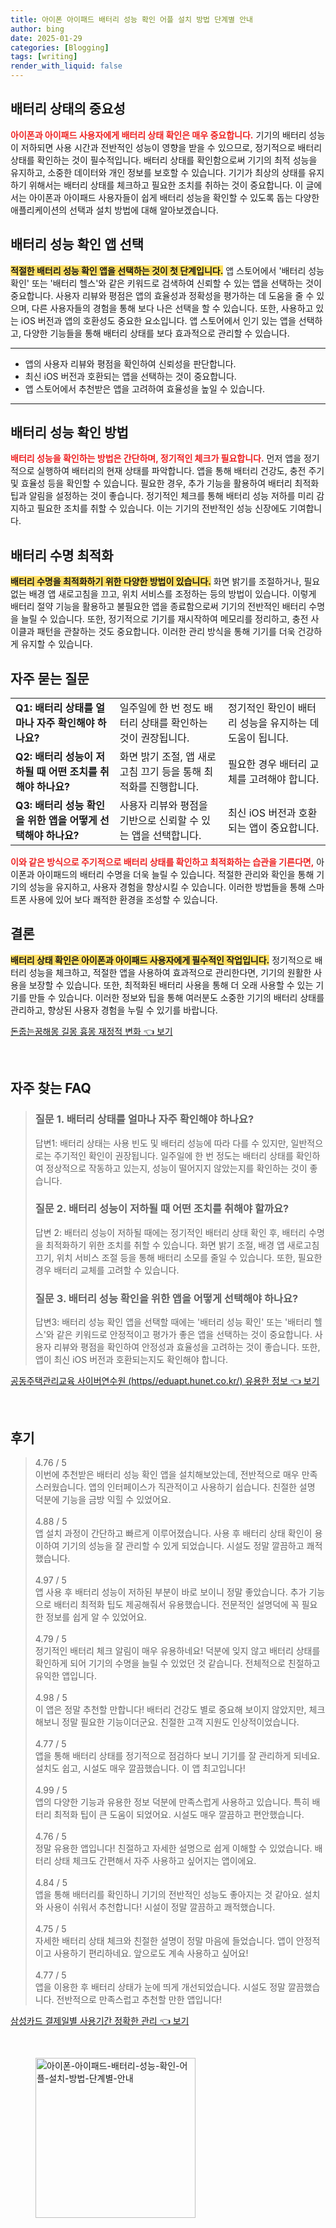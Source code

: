 ```yaml
---
title: 아이폰 아이패드 배터리 성능 확인 어플 설치 방법 단계별 안내
author: bing
date: 2025-01-29
categories: [Blogging]
tags: [writing]
render_with_liquid: false
---
```



<h2 id='배터리 상태의 중요성'>배터리 상태의 중요성</h2>

<p><b><span style="color: #ee2323;">아이폰과 아이패드 사용자에게 배터리 상태 확인은 매우 중요합니다.</span></b> 기기의 배터리 성능이 저하되면 사용 시간과 전반적인 성능이 영향을 받을 수 있으므로, 정기적으로 배터리 상태를 확인하는 것이 필수적입니다. 배터리 상태를 확인함으로써 기기의 최적 성능을 유지하고, 소중한 데이터와 개인 정보를 보호할 수 있습니다. 기기가 최상의 상태를 유지하기 위해서는 배터리 상태를 체크하고 필요한 조치를 취하는 것이 중요합니다. 이 글에서는 아이폰과 아이패드 사용자들이 쉽게 배터리 성능을 확인할 수 있도록 돕는 다양한 애플리케이션의 선택과 설치 방법에 대해 알아보겠습니다.</p>

<h2 id='배터리 성능 확인 앱 선택'>배터리 성능 확인 앱 선택</h2>

<p><b><span style="background-color: #ffe066;">적절한 배터리 성능 확인 앱을 선택하는 것이 첫 단계입니다.</span></b> 앱 스토어에서 '배터리 성능 확인' 또는 '배터리 헬스'와 같은 키워드로 검색하여 신뢰할 수 있는 앱을 선택하는 것이 중요합니다. 사용자 리뷰와 평점은 앱의 효율성과 정확성을 평가하는 데 도움을 줄 수 있으며, 다른 사용자들의 경험을 통해 보다 나은 선택을 할 수 있습니다. 또한, 사용하고 있는 iOS 버전과 앱의 호환성도 중요한 요소입니다. 앱 스토어에서 인기 있는 앱을 선택하고, 다양한 기능들을 통해 배터리 상태를 보다 효과적으로 관리할 수 있습니다.</p>

<hr />

<ul>
    <li>앱의 사용자 리뷰와 평점을 확인하여 신뢰성을 판단합니다.</li>
    <li>최신 iOS 버전과 호환되는 앱을 선택하는 것이 중요합니다.</li>
    <li>앱 스토어에서 추천받은 앱을 고려하여 효율성을 높일 수 있습니다.</li>
</ul>

<hr />

<h2 id='배터리 성능 확인 방법'>배터리 성능 확인 방법</h2>

<p><b><span style="color: #ee2323;">배터리 성능을 확인하는 방법은 간단하며, 정기적인 체크가 필요합니다.</span></b> 먼저 앱을 정기적으로 실행하여 배터리의 현재 상태를 파악합니다. 앱을 통해 배터리 건강도, 충전 주기 및 효율성 등을 확인할 수 있습니다. 필요한 경우, 추가 기능을 활용하여 배터리 최적화 팁과 알림을 설정하는 것이 좋습니다. 정기적인 체크를 통해 배터리 성능 저하를 미리 감지하고 필요한 조치를 취할 수 있습니다. 이는 기기의 전반적인 성능 신장에도 기여합니다.</p>

<h2 id='배터리 수명 최적화'>배터리 수명 최적화</h2>

<p><b><span style="background-color: #ffe066;">배터리 수명을 최적화하기 위한 다양한 방법이 있습니다.</span></b> 화면 밝기를 조절하거나, 필요 없는 배경 앱 새로고침을 끄고, 위치 서비스를 조정하는 등의 방법이 있습니다. 이렇게 배터리 절약 기능을 활용하고 불필요한 앱을 종료함으로써 기기의 전반적인 배터리 수명을 늘릴 수 있습니다. 또한, 정기적으로 기기를 재시작하여 메모리를 정리하고, 충전 사이클과 패턴을 관찰하는 것도 중요합니다. 이러한 관리 방식을 통해 기기를 더욱 건강하게 유지할 수 있습니다.</p>

<h2 id='자주 묻는 질문'>자주 묻는 질문</h2>

<table>
    <tr>
        <td><b>Q1: 배터리 상태를 얼마나 자주 확인해야 하나요?</b></td>
        <td>일주일에 한 번 정도 배터리 상태를 확인하는 것이 권장됩니다.</td>
        <td>정기적인 확인이 배터리 성능을 유지하는 데 도움이 됩니다.</td>
    </tr>
    <tr>
        <td><b>Q2: 배터리 성능이 저하될 때 어떤 조치를 취해야 하나요?</b></td>
        <td>화면 밝기 조절, 앱 새로고침 끄기 등을 통해 최적화를 진행합니다.</td>
        <td>필요한 경우 배터리 교체를 고려해야 합니다.</td>
    </tr>
    <tr>
        <td><b>Q3: 배터리 성능 확인을 위한 앱을 어떻게 선택해야 하나요?</b></td>
        <td>사용자 리뷰와 평점을 기반으로 신뢰할 수 있는 앱을 선택합니다.</td>
        <td>최신 iOS 버전과 호환되는 앱이 중요합니다.</td>
    </tr>
</table>

<p><b><span style="color: #ee2323;">이와 같은 방식으로 주기적으로 배터리 상태를 확인하고 최적화하는 습관을 기른다면,</span></b> 아이폰과 아이패드의 배터리 수명을 더욱 늘릴 수 있습니다. 적절한 관리와 확인을 통해 기기의 성능을 유지하고, 사용자 경험을 향상시킬 수 있습니다. 이러한 방법들을 통해 스마트폰 사용에 있어 보다 쾌적한 환경을 조성할 수 있습니다.</p>

<h2 id='결론'>결론</h2>

<p><b><span style="background-color: #ffe066;">배터리 상태 확인은 아이폰과 아이패드 사용자에게 필수적인 작업입니다.</span></b> 정기적으로 배터리 성능을 체크하고, 적절한 앱을 사용하여 효과적으로 관리한다면, 기기의 원활한 사용을 보장할 수 있습니다. 또한, 최적화된 배터리 사용을 통해 더 오래 사용할 수 있는 기기를 만들 수 있습니다. 이러한 정보와 팁을 통해 여러분도 소중한 기기의 배터리 상태를 관리하고, 향상된 사용자 경험을 누릴 수 있기를 바랍니다.</p>


<p><a class="click-button" title="돈줍는꿈해몽 길몽 흉몽 재정적 변화" href="https://24nara.github.io/posts/%EB%8F%88%EC%A4%8D%EB%8A%94%EA%BF%88%ED%95%B4%EB%AA%BD-%EA%B8%B8%EB%AA%BD-%ED%9D%89%EB%AA%BD-%EC%9E%AC%EC%A0%95%EC%A0%81-%EB%B3%80%ED%99%94/" rel="dofollow">돈줍는꿈해몽 길몽 흉몽 재정적 변화 👈 보기</a></p><br>
<h2 id='자주_찾는_FAQ'>자주 찾는 FAQ</h2>
<div itemscope="" itemtype="https://schema.org/FAQPage"> 
<blockquote> 
<div itemscope="" itemprop="mainEntity" itemtype="https://schema.org/Question"> 
<h3 itemprop="name">질문 1. 배터리 상태를 얼마나 자주 확인해야 하나요?</h3> 
<div itemscope="" itemprop="acceptedAnswer" itemtype="https://schema.org/Answer"> 
<span itemprop="text"> 
<p>답변1: 배터리 상태는 사용 빈도 및 배터리 성능에 따라 다를 수 있지만, 일반적으로는 주기적인 확인이 권장됩니다. 일주일에 한 번 정도는 배터리 상태를 확인하여 정상적으로 작동하고 있는지, 성능이 떨어지지 않았는지를 확인하는 것이 좋습니다.</p> 
</span> 
</div> 
</div> 

<div itemscope="" itemprop="mainEntity" itemtype="https://schema.org/Question"> 
<h3 itemprop="name">질문 2. 배터리 성능이 저하될 때 어떤 조치를 취해야 할까요?</h3> 
<div itemscope="" itemprop="acceptedAnswer" itemtype="https://schema.org/Answer"> 
<span itemprop="text"> 
<p>답변 2: 배터리 성능이 저하될 때에는 정기적인 배터리 상태 확인 후, 배터리 수명을 최적화하기 위한 조치를 취할 수 있습니다. 화면 밝기 조절, 배경 앱 새로고침 끄기, 위치 서비스 조절 등을 통해 배터리 소모를 줄일 수 있습니다. 또한, 필요한 경우 배터리 교체를 고려할 수 있습니다.</p> 
</span> 
</div> 
</div> 

<div itemscope="" itemprop="mainEntity" itemtype="https://schema.org/Question"> 
<h3 itemprop="name">질문 3. 배터리 성능 확인을 위한 앱을 어떻게 선택해야 하나요?</h3> 
<div itemscope="" itemprop="acceptedAnswer" itemtype="https://schema.org/Answer"> 
<span itemprop="text"> 
<p>답변3: 배터리 성능 확인 앱을 선택할 때에는 '배터리 성능 확인' 또는 '배터리 헬스'와 같은 키워드로 안정적이고 평가가 좋은 앱을 선택하는 것이 중요합니다. 사용자 리뷰와 평점을 확인하여 안정성과 효율성을 고려하는 것이 좋습니다. 또한, 앱이 최신 iOS 버전과 호환되는지도 확인해야 합니다.</p> 
</span> 
</div> 
</div> 
</blockquote> 
</div>
<p><a class="click-button" title="공동주택관리교육 사이버연수원 (https//eduapt.hunet.co.kr/) 유용한 정보" href="https://24nara.github.io/posts/%EA%B3%B5%EB%8F%99%EC%A3%BC%ED%83%9D%EA%B4%80%EB%A6%AC%EA%B5%90%EC%9C%A1-%EC%82%AC%EC%9D%B4%EB%B2%84%EC%97%B0%EC%88%98%EC%9B%90-(httpseduapt.hunet.co.kr)-%EC%9C%A0%EC%9A%A9%ED%95%9C-%EC%A0%95%EB%B3%B4/" rel="dofollow">공동주택관리교육 사이버연수원 (https//eduapt.hunet.co.kr/) 유용한 정보 👈 보기</a></p><br>
<h2 id='후기'>후기</h2>
<div itemscope itemtype="https://schema.org/Product">
  <blockquote>
  <div itemprop="review" itemscope itemtype="https://schema.org/Review">
      <div itemprop="reviewRating" itemscope itemtype="https://schema.org/Rating"> <span itemprop="ratingValue">4.76</span> / <span itemprop="bestRating">5</span> </div>
      <span itemprop="reviewBody">이번에 추천받은 배터리 성능 확인 앱을 설치해보았는데, 전반적으로 매우 만족스러웠습니다. 앱의 인터페이스가 직관적이고 사용하기 쉽습니다. 친절한 설명 덕분에 기능을 금방 익힐 수 있었어요.</span>
  </div>
  <br>
  <div itemprop="review" itemscope itemtype="https://schema.org/Review">
      <div itemprop="reviewRating" itemscope itemtype="https://schema.org/Rating"> <span itemprop="ratingValue">4.88</span> / <span itemprop="bestRating">5</span> </div>
      <span itemprop="reviewBody">앱 설치 과정이 간단하고 빠르게 이루어졌습니다. 사용 후 배터리 상태 확인이 용이하여 기기의 성능을 잘 관리할 수 있게 되었습니다. 시설도 정말 깔끔하고 쾌적했습니다.</span>
  </div>
  <br>
  <div itemprop="review" itemscope itemtype="https://schema.org/Review">
      <div itemprop="reviewRating" itemscope itemtype="https://schema.org/Rating"> <span itemprop="ratingValue">4.97</span> / <span itemprop="bestRating">5</span> </div>
      <span itemprop="reviewBody">앱 사용 후 배터리 성능이 저하된 부분이 바로 보이니 정말 좋았습니다. 추가 기능으로 배터리 최적화 팁도 제공해줘서 유용했습니다. 전문적인 설명덕에 꼭 필요한 정보를 쉽게 알 수 있었어요.</span>
  </div>
  <br>
  <div itemprop="review" itemscope itemtype="https://schema.org/Review">
      <div itemprop="reviewRating" itemscope itemtype="https://schema.org/Rating"> <span itemprop="ratingValue">4.79</span> / <span itemprop="bestRating">5</span> </div>
      <span itemprop="reviewBody">정기적인 배터리 체크 알림이 매우 유용하네요! 덕분에 잊지 않고 배터리 상태를 확인하게 되어 기기의 수명을 늘릴 수 있었던 것 같습니다. 전체적으로 친절하고 유익한 앱입니다.</span>
  </div>
  <br>
  <div itemprop="review" itemscope itemtype="https://schema.org/Review">
      <div itemprop="reviewRating" itemscope itemtype="https://schema.org/Rating"> <span itemprop="ratingValue">4.98</span> / <span itemprop="bestRating">5</span> </div>
      <span itemprop="reviewBody">이 앱은 정말 추천할 만합니다! 배터리 건강도 별로 중요해 보이지 않았지만, 체크해보니 정말 필요한 기능이더군요. 친절한 고객 지원도 인상적이었습니다.</span>
  </div>
  <br>
  <div itemprop="review" itemscope itemtype="https://schema.org/Review">
      <div itemprop="reviewRating" itemscope itemtype="https://schema.org/Rating"> <span itemprop="ratingValue">4.77</span> / <span itemprop="bestRating">5</span> </div>
      <span itemprop="reviewBody">앱을 통해 배터리 상태를 정기적으로 점검하다 보니 기기를 잘 관리하게 되네요. 설치도 쉽고, 시설도 매우 깔끔했습니다. 이 앱 최고입니다!</span>
  </div>
  <br>
  <div itemprop="review" itemscope itemtype="https://schema.org/Review">
      <div itemprop="reviewRating" itemscope itemtype="https://schema.org/Rating"> <span itemprop="ratingValue">4.99</span> / <span itemprop="bestRating">5</span> </div>
      <span itemprop="reviewBody">앱의 다양한 기능과 유용한 정보 덕분에 만족스럽게 사용하고 있습니다. 특히 배터리 최적화 팁이 큰 도움이 되었어요. 시설도 매우 깔끔하고 편안했습니다.</span>
  </div>
  <br>
  <div itemprop="review" itemscope itemtype="https://schema.org/Review">
      <div itemprop="reviewRating" itemscope itemtype="https://schema.org/Rating"> <span itemprop="ratingValue">4.76</span> / <span itemprop="bestRating">5</span> </div>
      <span itemprop="reviewBody">정말 유용한 앱입니다! 친절하고 자세한 설명으로 쉽게 이해할 수 있었습니다. 배터리 상태 체크도 간편해서 자주 사용하고 싶어지는 앱이에요.</span>
  </div>
  <br>
  <div itemprop="review" itemscope itemtype="https://schema.org/Review">
      <div itemprop="reviewRating" itemscope itemtype="https://schema.org/Rating"> <span itemprop="ratingValue">4.84</span> / <span itemprop="bestRating">5</span> </div>
      <span itemprop="reviewBody">앱을 통해 배터리를 확인하니 기기의 전반적인 성능도 좋아지는 것 같아요. 설치와 사용이 쉬워서 추천합니다! 시설이 정말 깔끔하고 쾌적했습니다.</span>
  </div>
  <br>
  <div itemprop="review" itemscope itemtype="https://schema.org/Review">
      <div itemprop="reviewRating" itemscope itemtype="https://schema.org/Rating"> <span itemprop="ratingValue">4.75</span> / <span itemprop="bestRating">5</span> </div>
      <span itemprop="reviewBody">자세한 배터리 상태 체크와 친절한 설명이 정말 마음에 들었습니다. 앱이 안정적이고 사용하기 편리하네요. 앞으로도 계속 사용하고 싶어요!</span>
  </div>
  <br>
  <div itemprop="review" itemscope itemtype="https://schema.org/Review">
      <div itemprop="reviewRating" itemscope itemtype="https://schema.org/Rating"> <span itemprop="ratingValue">4.77</span> / <span itemprop="bestRating">5</span> </div>
      <span itemprop="reviewBody">앱을 이용한 후 배터리 상태가 눈에 띄게 개선되었습니다. 시설도 정말 깔끔했습니다. 전반적으로 만족스럽고 추천할 만한 앱입니다!</span>
  </div>
  </blockquote>
</div>
<p><a class="click-button" title="삼성카드 결제일별 사용기간 정확한 관리" href="https://24nara.github.io/posts/%EC%82%BC%EC%84%B1%EC%B9%B4%EB%93%9C-%EA%B2%B0%EC%A0%9C%EC%9D%BC%EB%B3%84-%EC%82%AC%EC%9A%A9%EA%B8%B0%EA%B0%84-%EC%A0%95%ED%99%95%ED%95%9C-%EA%B4%80%EB%A6%AC/" rel="dofollow">삼성카드 결제일별 사용기간 정확한 관리 👈 보기</a></p><br>
<figure class="image"><img src="https://24nara.github.io/assets/img/thumbnail/아이폰-아이패드-배터리-성능-확인-어플-설치-방법-단계별-안내.webp" alt="아이폰-아이패드-배터리-성능-확인-어플-설치-방법-단계별-안내" width="256" height="256"></figure>